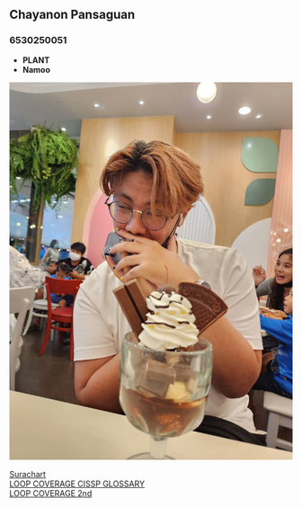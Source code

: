 ## Chayanon Pansaguan  
### 6530250051  

- **PLANT**  
- **Namoo**  

![Alt text](IMG_1580.jpeg)  

[Surachart](https://srchx.github.io/)  
[LOOP COVERAGE CISSP GLOSSARY](https://plantzaza.github.io/loopcoverage1)  
[LOOP COVERAGE 2nd](https://plantzaza.github.io/loopcoverage2)
